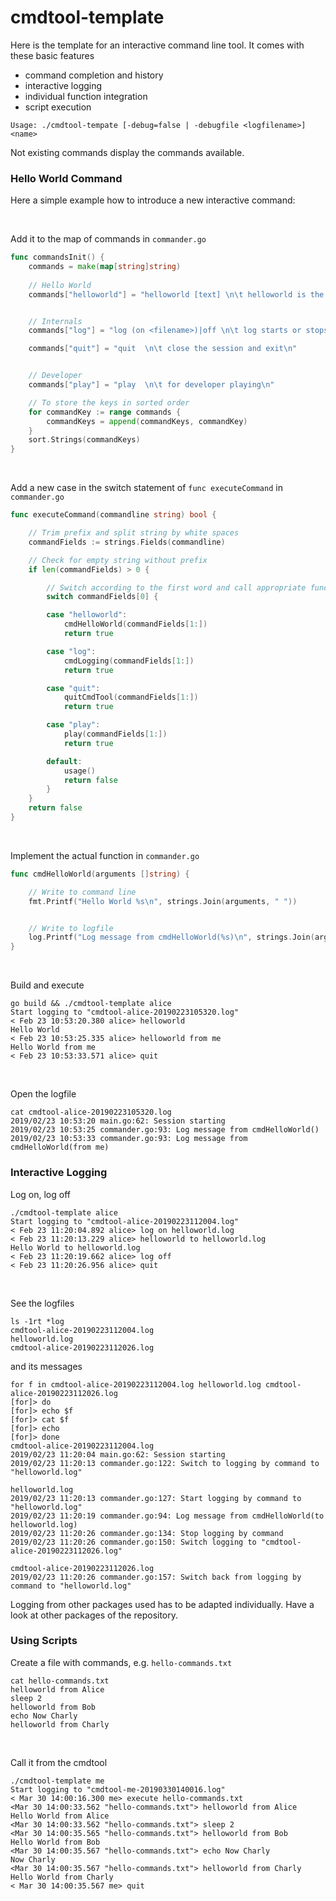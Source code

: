 # cmdtool-template

Here is the template for an interactive command line tool. It comes with these basic features

- command completion and history
- interactive logging
- individual function integration 
- script execution

```
Usage: ./cmdtool-tempate [-debug=false | -debugfile <logfilename>] <name>
```

Not existing commands display the commands available.

### Hello World Command

Here a simple example how to introduce a new interactive command:

<br>

Add it to the map of commands in `commander.go`
```go
func commandsInit() {
	commands = make(map[string]string)
	
	// Hello World
	commands["helloworld"] = "helloworld [text] \n\t helloworld is the obvious example for creating a new interactive comand\n"


	// Internals
	commands["log"] = "log (on <filename>)|off \n\t log starts or stops writing logging output in the specified file\n"

	commands["quit"] = "quit  \n\t close the session and exit\n"


	// Developer
	commands["play"] = "play  \n\t for developer playing\n"

	// To store the keys in sorted order
	for commandKey := range commands {
		commandKeys = append(commandKeys, commandKey)
	}
	sort.Strings(commandKeys)
}
```

<br>

Add a new case in the switch statement of `func executeCommand` in `commander.go`
```go
func executeCommand(commandline string) bool {

	// Trim prefix and split string by white spaces
	commandFields := strings.Fields(commandline)

	// Check for empty string without prefix
	if len(commandFields) > 0 {

		// Switch according to the first word and call appropriate function with the rest as arguments
		switch commandFields[0] {

		case "helloworld":
			cmdHelloWorld(commandFields[1:])
			return true

		case "log":
			cmdLogging(commandFields[1:])
			return true

		case "quit":
			quitCmdTool(commandFields[1:])
			return true

		case "play":
			play(commandFields[1:])
			return true

		default:
			usage()
			return false
		}
	}
	return false
}
```

<br>

Implement the actual function in `commander.go`
```go
func cmdHelloWorld(arguments []string) {

	// Write to command line
	fmt.Printf("Hello World %s\n", strings.Join(arguments, " "))


	// Write to logfile
	log.Printf("Log message from cmdHelloWorld(%s)\n", strings.Join(arguments, " "))
}
```

<br>

Build and execute
```
go build && ./cmdtool-template alice
Start logging to "cmdtool-alice-20190223105320.log"
< Feb 23 10:53:20.380 alice> helloworld
Hello World
< Feb 23 10:53:25.335 alice> helloworld from me
Hello World from me
< Feb 23 10:53:33.571 alice> quit
```

<br>

Open the logfile
```
cat cmdtool-alice-20190223105320.log
2019/02/23 10:53:20 main.go:62: Session starting
2019/02/23 10:53:25 commander.go:93: Log message from cmdHelloWorld()
2019/02/23 10:53:33 commander.go:93: Log message from cmdHelloWorld(from me)
```

### Interactive Logging

Log on, log off
```
./cmdtool-template alice
Start logging to "cmdtool-alice-20190223112004.log"
< Feb 23 11:20:04.892 alice> log on helloworld.log
< Feb 23 11:20:13.229 alice> helloworld to helloworld.log
Hello World to helloworld.log
< Feb 23 11:20:19.662 alice> log off
< Feb 23 11:20:26.956 alice> quit
```

<br>

See the logfiles
```
ls -1rt *log
cmdtool-alice-20190223112004.log
helloworld.log
cmdtool-alice-20190223112026.log
```

and its messages
```
for f in cmdtool-alice-20190223112004.log helloworld.log cmdtool-alice-20190223112026.log
[for]> do
[for]> echo $f
[for]> cat $f
[for]> echo
[for]> done
cmdtool-alice-20190223112004.log
2019/02/23 11:20:04 main.go:62: Session starting
2019/02/23 11:20:13 commander.go:122: Switch to logging by command to "helloworld.log"

helloworld.log
2019/02/23 11:20:13 commander.go:127: Start logging by command to "helloworld.log"
2019/02/23 11:20:19 commander.go:94: Log message from cmdHelloWorld(to helloworld.log)
2019/02/23 11:20:26 commander.go:134: Stop logging by command
2019/02/23 11:20:26 commander.go:150: Switch logging to "cmdtool-alice-20190223112026.log"

cmdtool-alice-20190223112026.log
2019/02/23 11:20:26 commander.go:157: Switch back from logging by command to "helloworld.log"
```

Logging from other packages used has to be adapted individually. Have a look at other packages of the repository.



### Using Scripts

Create a file with commands, e.g. ```hello-commands.txt```
```
cat hello-commands.txt
helloworld from Alice
sleep 2
helloworld from Bob
echo Now Charly
helloworld from Charly
```

<br>

Call it from the cmdtool
```
./cmdtool-template me
Start logging to "cmdtool-me-20190330140016.log"
< Mar 30 14:00:16.300 me> execute hello-commands.txt
<Mar 30 14:00:33.562 "hello-commands.txt"> helloworld from Alice
Hello World from Alice
<Mar 30 14:00:33.562 "hello-commands.txt"> sleep 2
<Mar 30 14:00:35.565 "hello-commands.txt"> helloworld from Bob
Hello World from Bob
<Mar 30 14:00:35.567 "hello-commands.txt"> echo Now Charly
Now Charly
<Mar 30 14:00:35.567 "hello-commands.txt"> helloworld from Charly
Hello World from Charly
< Mar 30 14:00:35.567 me> quit

```

